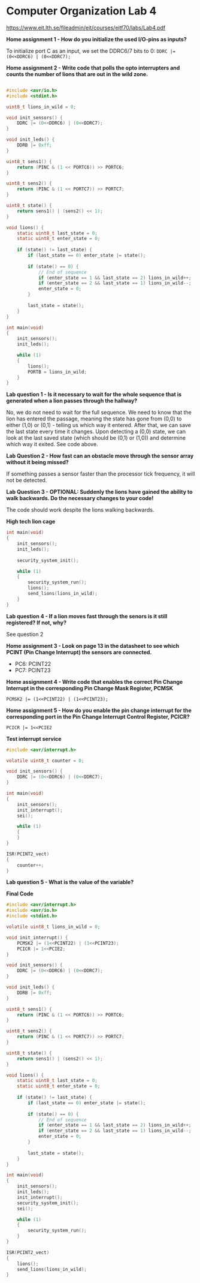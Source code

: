 # Computer Organization Lab 4

https://www.eit.lth.se/fileadmin/eit/courses/eitf70/labs/Lab4.pdf

**Home assignment 1 - How do you initialize the used I/O-pins as inputs?**

To initialize port C as an input, we set the DDRC6/7 bits to 0: `DDRC |= (0<<DDRC6) | (0<<DDRC7);`

**Home assignment 2 - Write code that polls the opto interrupters and counts the number of lions that are out in the wild zone.**

```c

#include <avr/io.h>
#include <stdint.h>

uint8_t lions_in_wild = 0;

void init_sensors() {
	DDRC |= (0<<DDRC6) | (0<<DDRC7);
}

void init_leds() {
	DDRB |= 0xff;
}

uint8_t sens1() {
	return (PINC & (1 << PORTC6)) >> PORTC6;
}

uint8_t sens2() {
	return (PINC & (1 << PORTC7)) >> PORTC7;
}

uint8_t state() {
	return sens1() | (sens2() << 1);
}

void lions() {
	static uint8_t last_state = 0;
	static uint8_t enter_state = 0;
	
	if (state() != last_state) {
		if (last_state == 0) enter_state |= state();
		
		if (state() == 0) {
			// End of sequence
			if (enter_state == 1 && last_state == 2) lions_in_wild++;
			if (enter_state == 2 && last_state == 1) lions_in_wild--;
			enter_state = 0;
		}
		
		last_state = state();
	}
}

int main(void)
{
	init_sensors();
	init_leds();

	while (1)
	{
		lions();
		PORTB = lions_in_wild;
	}
}
```

**Lab question 1 - Is it necessary to wait for the whole sequence that is generated when a lion passes through the hallway?**

No, we do not need to wait for the full sequence. We need to know that the lion has entered the passage, meaning the state has gone from (0,0) to either (1,0) or (0,1) - telling us which way it entered. After that, we can save the last state every time it changes. Upon detecting a (0,0) state, we can look at the last saved state (which should be (0,1) or (1,0)) and determine which way it exited. See code above.

**Lab Question 2 - How fast can an obstacle move through the sensor array without it being missed?**

If something passes a sensor faster than the processor tick frequency, it will not be detected.

**Lab Question 3 - OPTIONAL: Suddenly the lions have gained the ability to walk backwards. Do the necessary changes to your code!**

The code should work despite the lions walking backwards.

**High tech lion cage**

```c
int main(void)
{	
	init_sensors();
	init_leds();
	
	security_system_init();

	while (1)
	{
		security_system_run();
		lions();
		send_lions(lions_in_wild);
	}
}
```

**Lab question 4 - If a lion moves fast through the senors is it still registered? If not, why?**

See question 2

**Home assignment 3 - Look on page 13 in the datasheet to see which PCINT (Pin Change Interrupt) the sensors are connected.**

- PC6: PCINT22
- PC7: PCINT23

**Home assignment 4 - Write code that enables the correct Pin Change Interrupt in the corresponding Pin Change Mask Register, PCMSK**

`PCMSK2 |= (1<<PCINT22) | (1<<PCINT23);`

**Home assignment 5 - How do you enable the pin change interrupt for the corresponding port in the Pin Change Interrupt Control Register, PCICR?**

`PCICR |= 1<<PCIE2`

**Test interrupt service**
```c
#include <avr/interrupt.h>

volatile uint8_t counter = 0;

void init_sensors() {
	DDRC |= (0<<DDRC6) | (0<<DDRC7);
}

int main(void)
{	
	init_sensors();
	init_interrupt();
	sei();

	while (1)
	{
	}
}

ISR(PCINT2_vect)
{
	counter++;
}
```

**Lab question 5 - What is the value of the variable?**

**Final Code**
```c
#include <avr/interrupt.h>
#include <avr/io.h>
#include <stdint.h>

volatile uint8_t lions_in_wild = 0;

void init_interrupt() {
	PCMSK2 |= (1<<PCINT22) | (1<<PCINT23);
	PCICR |= 1<<PCIE2;
}

void init_sensors() {
	DDRC |= (0<<DDRC6) | (0<<DDRC7);
}

void init_leds() {
	DDRB |= 0xff;
}

uint8_t sens1() {
	return (PINC & (1 << PORTC6)) >> PORTC6;
}

uint8_t sens2() {
	return (PINC & (1 << PORTC7)) >> PORTC7;
}

uint8_t state() {
	return sens1() | (sens2() << 1);
}

void lions() {
	static uint8_t last_state = 0;
	static uint8_t enter_state = 0;
	
	if (state() != last_state) {
		if (last_state == 0) enter_state |= state();
		
		if (state() == 0) {
			// End of sequence
			if (enter_state == 1 && last_state == 2) lions_in_wild++;
			if (enter_state == 2 && last_state == 1) lions_in_wild--;
			enter_state = 0;
		}
		
		last_state = state();
	}
}

int main(void)
{	
	init_sensors();
	init_leds();
	init_interrupt();
	security_system_init();
	sei();

	while (1)
	{
		security_system_run();
	}
}

ISR(PCINT2_vect)
{
	lions();
	send_lions(lions_in_wild);
}
```
